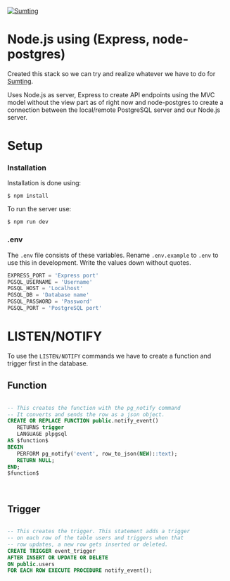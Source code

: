 [![Sumting](https://uploads-ssl.webflow.com/61b75f7704ba6b6a2966c019/61d45fd07a84837de04e9da8_Logo_BW-p-500.png 'Sumting')](https://www.sumting.org/)

# **Node.js using (Express, node-postgres)**

Created this stack so we can try and realize whatever we have to do for [Sumting](https://www.sumting.org/).

Uses Node.js as server, Express to create API endpoints using the MVC model without the view part as of right now and node-postgres to create a connection between the local/remote PostgreSQL server and our Node.js server.

# **Setup**

### **Installation**

Installation is done using:

```Shell
$ npm install
```

To run the server use:

```Shell
$ npm run dev
```

### **.env**

The `.env` file consists of these variables. Rename `.env.example` to `.env` to use this in development. Write the values down without quotes.

```javascript
EXPRESS_PORT = 'Express port'
PGSQL_USERNAME = 'Username'
PGSQL_HOST = 'Localhost'
PGSQL_DB = 'Database name'
PGSQL_PASSWORD = 'Password'
PGSQL_PORT = 'PostgreSQL port'
```

# **LISTEN/NOTIFY**

To use the `LISTEN/NOTIFY` commands we have to create a function and trigger first in the database.

## **Function**

```sql

-- This creates the function with the pg_notify command
-- It converts and sends the row as a json object.
CREATE OR REPLACE FUNCTION public.notify_event()
   RETURNS trigger
   LANGUAGE plpgsql
AS $function$
BEGIN
   PERFORM pg_notify('event', row_to_json(NEW)::text);
   RETURN NULL;
END;
$function$

```

&nbsp;

## **Trigger**

```sql

-- This creates the trigger. This statement adds a trigger
-- on each row of the table users and triggers when that
-- row updates, a new row gets inserted or deleted.
CREATE TRIGGER event_trigger
AFTER INSERT OR UPDATE OR DELETE
ON public.users
FOR EACH ROW EXECUTE PROCEDURE notify_event();

```
